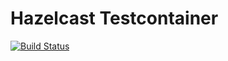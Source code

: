 # Hazelcast Testcontainer #

[![Build Status](https://travis-ci.com/nolequen/hazelcast-testcontainer.svg?branch=main)](https://travis-ci.com/nolequen/hazelcast-testcontainer)
